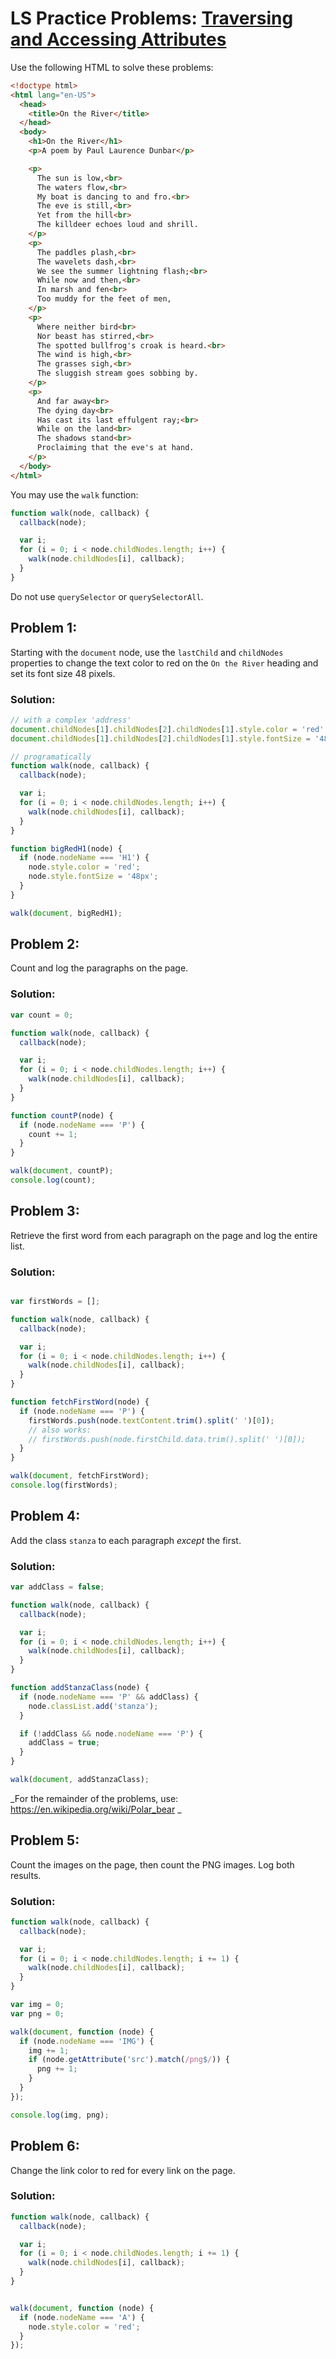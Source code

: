 # LS Practice Problems: [Traversing and Accessing Attributes](https://launchschool.com/lessons/bcf52647/assignments/58e8d115)


Use the following HTML to solve these problems:

```html
<!doctype html>
<html lang="en-US">
  <head>
    <title>On the River</title>
  </head>
  <body>
    <h1>On the River</h1>
    <p>A poem by Paul Laurence Dunbar</p>

    <p>
      The sun is low,<br>
      The waters flow,<br>
      My boat is dancing to and fro.<br>
      The eve is still,<br>
      Yet from the hill<br>
      The killdeer echoes loud and shrill.
    </p>
    <p>
      The paddles plash,<br>
      The wavelets dash,<br>
      We see the summer lightning flash;<br>
      While now and then,<br>
      In marsh and fen<br>
      Too muddy for the feet of men,
    </p>
    <p>
      Where neither bird<br>
      Nor beast has stirred,<br>
      The spotted bullfrog's croak is heard.<br>
      The wind is high,<br>
      The grasses sigh,<br>
      The sluggish stream goes sobbing by.
    </p>
    <p>
      And far away<br>
      The dying day<br>
      Has cast its last effulgent ray;<br>
      While on the land<br>
      The shadows stand<br>
      Proclaiming that the eve's at hand.
    </p>
  </body>
</html>
```

You may use the `walk` function:
```javascript
function walk(node, callback) {
  callback(node);

  var i;
  for (i = 0; i < node.childNodes.length; i++) {
    walk(node.childNodes[i], callback);
  }
}
```

Do not use `querySelector` or `querySelectorAll`.

## Problem 1:

Starting with the `document` node, use the `lastChild` and `childNodes` properties to change the text color to red on the `On the River` heading and set its font size 48 pixels.

### Solution:

```javascript
// with a complex 'address'
document.childNodes[1].childNodes[2].childNodes[1].style.color = 'red';
document.childNodes[1].childNodes[2].childNodes[1].style.fontSize = '48px';
```

```javascript
// programatically
function walk(node, callback) {
  callback(node);

  var i;
  for (i = 0; i < node.childNodes.length; i++) {
    walk(node.childNodes[i], callback);
  }
}

function bigRedH1(node) {
  if (node.nodeName === 'H1') {
    node.style.color = 'red';
    node.style.fontSize = '48px';
  }
}

walk(document, bigRedH1);
```

## Problem 2:

Count and log the paragraphs on the page.

### Solution:

```javascript
var count = 0;

function walk(node, callback) {
  callback(node);

  var i;
  for (i = 0; i < node.childNodes.length; i++) {
    walk(node.childNodes[i], callback);
  }
}

function countP(node) {
  if (node.nodeName === 'P') {
    count += 1;
  }
}

walk(document, countP);
console.log(count);
```

## Problem 3:

Retrieve the first word from each paragraph on the page and log the entire list.

### Solution:

```javascript

var firstWords = [];

function walk(node, callback) {
  callback(node);

  var i;
  for (i = 0; i < node.childNodes.length; i++) {
    walk(node.childNodes[i], callback);
  }
}

function fetchFirstWord(node) {
  if (node.nodeName === 'P') {
    firstWords.push(node.textContent.trim().split(' ')[0]);
    // also works:
    // firstWords.push(node.firstChild.data.trim().split(' ')[0]);
  }
}

walk(document, fetchFirstWord);
console.log(firstWords);

```

## Problem 4:

Add the class `stanza` to each paragraph _except_ the first.

### Solution:

```javascript
var addClass = false;

function walk(node, callback) {
  callback(node);

  var i;
  for (i = 0; i < node.childNodes.length; i++) {
    walk(node.childNodes[i], callback);
  }
}

function addStanzaClass(node) {
  if (node.nodeName === 'P' && addClass) {
    node.classList.add('stanza');
  }

  if (!addClass && node.nodeName === 'P') {
    addClass = true;
  }
}

walk(document, addStanzaClass);
```

_For the remainder of the problems, use: https://en.wikipedia.org/wiki/Polar_bear _

## Problem 5:

Count the images on the page, then count the PNG images. Log both results.

### Solution:

```javascript
function walk(node, callback) {
  callback(node);

  var i;
  for (i = 0; i < node.childNodes.length; i += 1) {
    walk(node.childNodes[i], callback);
  }
}

var img = 0;
var png = 0;

walk(document, function (node) {
  if (node.nodeName === 'IMG') {
    img += 1;
    if (node.getAttribute('src').match(/png$/)) {
      png += 1;
    }
  }
});

console.log(img, png);
```

## Problem 6:

Change the link color to red for every link on the page.

### Solution:

```javascript
function walk(node, callback) {
  callback(node);

  var i;
  for (i = 0; i < node.childNodes.length; i += 1) {
    walk(node.childNodes[i], callback);
  }
}


walk(document, function (node) {
  if (node.nodeName === 'A') {
    node.style.color = 'red';
  }
});

```
